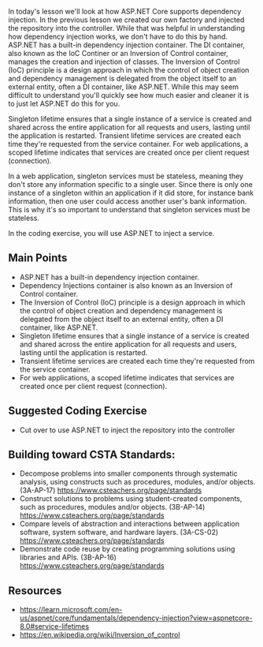 In today's lesson we'll look at how ASP.NET Core supports dependency injection.  In the previous lesson we created our own factory and injected the repository into the controller.
While that was helpful in understanding how dependency injection works, we don't have to do this by hand.  ASP.NET has a built-in dependency injection container. The DI container, also known as the IoC Continer or an Inversion of Control container, manages the creation and injection of classes.  The Inversion of Control (IoC) principle is a design approach in which the control of object creation and dependency management is delegated from the object itself to an external entity, often a DI container, like ASP.NET.  While this may seem difficult to understand you'll quickly see how much easier and cleaner it is to just let ASP.NET do this for you.

Singleton lifetime ensures that a single instance of a service is created and shared across the entire application for all requests and users, lasting until the application is restarted.
Transient lifetime services are created each time they're requested from the service container.
For web applications, a scoped lifetime indicates that services are created once per client request (connection).


In a web application, singleton services must be stateless, meaning they don't store any information specific to a single user.  Since there is only one instance of a singleton within an application if it did store, for instance bank information, then one user could access another user's bank information.  This is why it's so important to understand that singleton services must be stateless.

In the coding exercise, you will use ASP.NET to inject a service.

## Main Points
- ASP.NET has a built-in dependency injection container.
- Dependency Injections container is also known as an Inversion of Control container.
- The Inversion of Control (IoC) principle is a design approach in which the control of object creation and dependency management is delegated from the object itself to an external entity, often a DI container, like ASP.NET.
- Singleton lifetime ensures that a single instance of a service is created and shared across the entire application for all requests and users, lasting until the application is restarted.
- Transient lifetime services are created each time they're requested from the service container.
- For web applications, a scoped lifetime indicates that services are created once per client request (connection).

## Suggested Coding Exercise
- Cut over to use ASP.NET to inject the repository into the controller

## Building toward CSTA Standards:
- Decompose problems into smaller components through systematic analysis, using constructs such as procedures, modules, and/or objects. (3A-AP-17) https://www.csteachers.org/page/standards
- Construct solutions to problems using student-created components, such as procedures, modules and/or objects. (3B-AP-14) https://www.csteachers.org/page/standards
- Compare levels of abstraction and interactions between application software, system software, and hardware layers. (3A-CS-02) https://www.csteachers.org/page/standards
- Demonstrate code reuse by creating programming solutions using libraries and APIs. (3B-AP-16) https://www.csteachers.org/page/standards

## Resources
- https://learn.microsoft.com/en-us/aspnet/core/fundamentals/dependency-injection?view=aspnetcore-8.0#service-lifetimes
- https://en.wikipedia.org/wiki/Inversion_of_control
